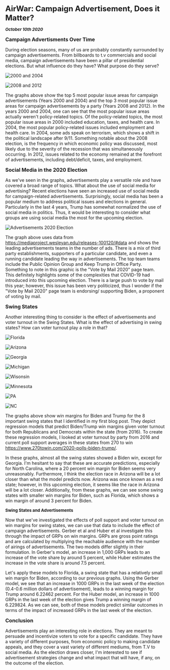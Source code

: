 **<font size="5"> AirWar: Campaign Advertisement, Does it Matter? </font>**

_**<font size="2"> October 10th 2020 </font>**_



**<font size="3"> Campaign Advertisments Over Time  </font>**

During election seasons, many of us are probably constantly surrounded by campaign advertisements. From billboards to t.v commercials and social media, campaign advertisements have been a pillar of presidential elections. But what influence do they have? What purpose do they serve?



![2000 and 2004](ad_issues_00_04.png)



![2008 and 2012](ad_issues_08.png)


The graphs above show the top 5 most popular issue areas for campaign advertisements (Years 2000 and 2004) and the top 3 most popular issue areas for campaign advertisements by a party (Years 2008 and 2012). In the years 2000 and 2004, one can see that the most popular issue areas actually weren't policy-related topics. Of the policy-related topics, the most popular issue areas in 2000 included education, taxes, and health care. In 2004, the most popular policy-related issues included employment and health care. In 2004, some ads speak on terrorism, which shows a shift in the political landscape after 9/11. Something notable about the 2008 election, is the frequency in which economic policy was discussed, most likely due to the severity of the recession that was simultaneously occurring. In 2012, issues related to the economy remained at the forefront of advertisements, including debt/deficit, taxes, and employment.



**<font size="3"> Social Media in the 2020 Election  </font>**

As we've seen in the graphs, advertisements play a versatile role and have covered a broad range of topics. What about the use of social media for advertising? Recent elections have seen an increased use of social media for campaign-related advertisements. Surprisingly, social media has been a popular medium to address political issues and elections in general. Particularly in the last 4 years, Trump has somewhat normalized the use of social media in politics. Thus, it would be interesting to consider what groups are using social media the most for the upcoming election. 



![Advertisements 2020 Election](social_media.png)

The graph above uses data from https://mediaproject.wesleyan.edu/releases-100120/#data and shows the leading advertisements teams in the number of ads. There is a mix of third party establishments, supporters of a particular candidate, and even a running candidate leading the way in advertisements. The top team teams include the Public Opinion Group and Keep Trump in Office Party. Something to note in this graphic is the "Vote by Mail 2020" page team. This definitely highlights some of the complexities that COVID-19 had introduced into this upcoming election. There is a large push to vote by mail this year; however, this issue has been very politicized, thus I wonder if the "Vote by Mail 2020" page team is endorsing/ supporting Biden, a proponent of voting by mail.





**<font size="3"> Swing States  </font>**

Another interesting thing to consider is the effect of advertisements and voter turnout in the Swing States. What is the effect of advertising in swing states? How can voter turnout play a role in that?



![Florida](Florida.png)

![Arizona](Arizona.png)

![Georgia](Georgia.png)

![Michigan](Michigan.png)

![Wisonsin](Wisconsin.png)

![Minnesota](Minnestoa.png)

![PA](PA.png)

![NC](NorthCarolina.png)

The graphs above show win margins for Biden and Trump for the 8 important swing states that I identified in my first blog post. They depict regression models that predict Biden/Trump win margins given voter turnout for both Republicans and Democrats within the state (from 2016). To create these regression models, I looked at voter turnout by party from 2016 and current poll support averages in these states from 270 to win https://www.270towin.com/2020-polls-biden-trump/.

In these graphs, almost all the swing states showed a Biden win, except for Georgia. I'm hesitant to say that these are accurate predictions, especially for North Carolina, where a 20 percent win margin for Biden seems very unreasonably. Furthermore, I think the election race in Arizona will be a lot closer than what the model predicts now. Arizona was once known as a red state; however, in this upcoming election, it seems like the race in Arizona will be a lot closer. Additionally, from these graphs, we can see some swing states with smaller win margins for Biden, such as Florida, which shows a win margin of around 3 percent for Biden.


**<font size="2"> Swing States and Advertisements </font>**

Now that we've investigated the effects of poll support and voter turnout on win margins for swing states, we can use that data to include the effect of campaign advertisements. Gerber et al and Huber et al investigate this through the impact of GRPs on win margins. GRPs are gross point ratings and are calculated by multiplying the reachable audience with the number of airings of advertisements. The two models differ slightly in their formulation. In Gerber's model, an increase in 1,000 GRPs leads to an increase of the vote share by around 5 percent, while Huber estimates the increase in the vote share is around 7.5 percent.

Let's apply these models to Florida, a swing state that has a relatively small win margin for Biden, according to our previous graphs. Using the Gerber model, we see that an increase in 1000 GRPs in the last week of the election (0.4-0.6 million dollars of advertisement), leads to a winning margin for Trump around 6.22462 percent. For the Huber model, an increase in 1000 GRPs in the last week of the election gives Trump a winning margin of 6.229824. As we can see, both of these models predict similar outcomes in terms of the impact of increased GRPs in the last week of the election.


**<font size="3"> Conclusion </font>**

Advertisements play an interesting role in elections. They are meant to persuade and incentivize voters to vote for a specific candidate. They have a variety of different purposes, from economic policy to making candidate appeals, and they cover a vast variety of different mediums, from T.V to social media. As the election draws closer, I'm interested to see if advertisement strategies change and what impact that will have, if any, on the outcome of the election.



